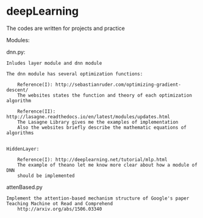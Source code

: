 # deepLearning
The codes are written for projects and practice






Modules:

dnn.py:

    Inludes layer module and dnn module
    
    The dnn module has several optimization functions:
    
        Reference(I): http://sebastianruder.com/optimizing-gradient-descent/
        The websites states the function and theory of each optimization algorithm
        
        Reference(II): http://lasagne.readthedocs.io/en/latest/modules/updates.html
        The Lasagne Library gives me the examples of implementation
        Also the websites briefly describe the mathematic equations of algorithms
        
        
    HiddenLayer:
    
        Reference(I): http://deeplearning.net/tutorial/mlp.html
        The example of theano let me know more clear about how a module of DNN
        should be implemented
    

attenBased.py

    Implement the attention-based mechanism structure of Google's paper
    Teaching Machine ot Read and Comprehend
        http://arxiv.org/abs/1506.03340
